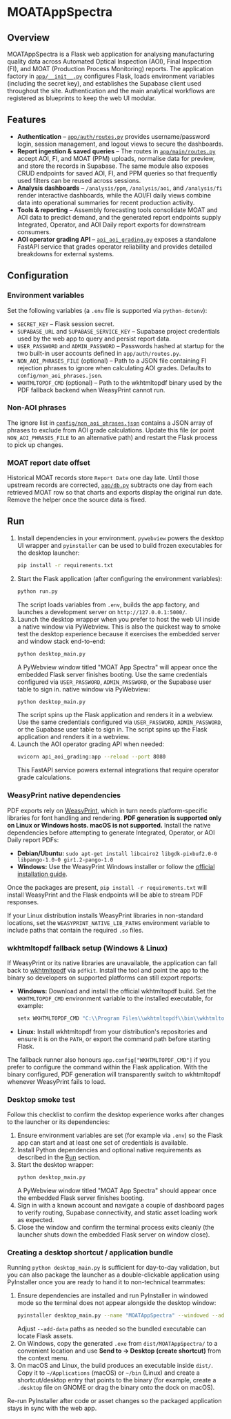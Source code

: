 # MOATAppSpectra

## Overview
MOATAppSpectra is a Flask web application for analysing manufacturing quality
data across Automated Optical Inspection (AOI), Final Inspection (FI), and MOAT
(Production Process Monitoring) reports. The application factory in
[`app/__init__.py`](app/__init__.py) configures Flask, loads environment
variables (including the secret key), and establishes the Supabase client used
throughout the site. Authentication and the main analytical workflows are
registered as blueprints to keep the web UI modular.

## Features
- **Authentication** – [`app/auth/routes.py`](app/auth/routes.py) provides
  username/password login, session management, and logout views to secure the
  dashboards.
- **Report ingestion & saved queries** – The routes in
  [`app/main/routes.py`](app/main/routes.py) accept AOI, FI, and MOAT (PPM)
  uploads, normalise data for preview, and store the records in Supabase. The
  same module also exposes CRUD endpoints for saved AOI, FI, and PPM queries so
  that frequently used filters can be reused across sessions.
- **Analysis dashboards** – `/analysis/ppm`, `/analysis/aoi`, and `/analysis/fi`
  render interactive dashboards, while the AOI/FI daily views combine data into
  operational summaries for recent production activity.
- **Tools & reporting** – Assembly forecasting tools consolidate MOAT and AOI
  data to predict demand, and the generated report endpoints supply Integrated,
  Operator, and AOI Daily report exports for downstream consumers.
- **AOI operator grading API** – [`api_aoi_grading.py`](api_aoi_grading.py)
  exposes a standalone FastAPI service that grades operator reliability and
  provides detailed breakdowns for external systems.

## Configuration
### Environment variables
Set the following variables (a `.env` file is supported via `python-dotenv`):

- `SECRET_KEY` – Flask session secret.
- `SUPABASE_URL` and `SUPABASE_SERVICE_KEY` – Supabase project credentials used
  by the web app to query and persist report data.
- `USER_PASSWORD` and `ADMIN_PASSWORD` – Passwords hashed at startup for the two
  built-in user accounts defined in `app/auth/routes.py`.
- `NON_AOI_PHRASES_FILE` (optional) – Path to a JSON file containing FI rejection
  phrases to ignore when calculating AOI grades. Defaults to
  `config/non_aoi_phrases.json`.
- `WKHTMLTOPDF_CMD` (optional) – Path to the wkhtmltopdf binary used by the PDF
  fallback backend when WeasyPrint cannot run.

### Non-AOI phrases
The ignore list in [`config/non_aoi_phrases.json`](config/non_aoi_phrases.json)
contains a JSON array of phrases to exclude from AOI grade calculations. Update
this file (or point `NON_AOI_PHRASES_FILE` to an alternative path) and restart
the Flask process to pick up changes.

### MOAT report date offset
Historical MOAT records store `Report Date` one day late. Until those upstream
records are corrected, [`app/db.py`](app/db.py) subtracts one day from each
retrieved MOAT row so that charts and exports display the original run date.
Remove the helper once the source data is fixed.

## Run
1. Install dependencies in your environment. `pywebview` powers the desktop UI
   wrapper and `pyinstaller` can be used to build frozen executables for the
   desktop launcher:
   ```bash
   pip install -r requirements.txt
   ```
2. Start the Flask application (after configuring the environment variables):
   ```bash
   python run.py
   ```
   The script loads variables from `.env`, builds the app factory, and launches a
   development server on `http://127.0.0.1:5000/`.
3. Launch the desktop wrapper when you prefer to host the web UI inside a
   native window via PyWebview. This is also the quickest way to smoke test the
   desktop experience because it exercises the embedded server and window stack
   end-to-end:
   ```bash
   python desktop_main.py
   ```
   A PyWebview window titled "MOAT App Spectra" will appear once the embedded
   Flask server finishes booting. Use the same credentials configured via
   `USER_PASSWORD`, `ADMIN_PASSWORD`, or the Supabase user table to sign in.
   native window via PyWebview:
   ```bash
   python desktop_main.py
   ```
   The script spins up the Flask application and renders it in a webview. Use
   the same credentials configured via `USER_PASSWORD`, `ADMIN_PASSWORD`, or the
   Supabase user table to sign in.
   The script spins up the Flask application and renders it in a webview.
4. Launch the AOI operator grading API when needed:
   ```bash
   uvicorn api_aoi_grading:app --reload --port 8080
   ```
   This FastAPI service powers external integrations that require operator grade
   calculations.

### WeasyPrint native dependencies
PDF exports rely on [WeasyPrint](https://weasyprint.org/), which in turn needs
platform-specific libraries for font handling and rendering. **PDF generation is
supported only on Linux or Windows hosts. macOS is not supported.** Install the
native dependencies before attempting to generate Integrated, Operator, or AOI
Daily report PDFs:

- **Debian/Ubuntu:** `sudo apt-get install libcairo2 libgdk-pixbuf2.0-0 libpango-1.0-0 gir1.2-pango-1.0`
- **Windows:** Use the WeasyPrint Windows installer or follow the
  [official installation guide](https://doc.courtbouillon.org/weasyprint/stable/first_steps.html#windows).

Once the packages are present, `pip install -r requirements.txt` will install
WeasyPrint and the Flask endpoints will be able to stream PDF responses.

If your Linux distribution installs WeasyPrint libraries in non-standard
locations, set the `WEASYPRINT_NATIVE_LIB_PATHS` environment variable to include
paths that contain the required `.so` files.

### wkhtmltopdf fallback setup (Windows & Linux)
If WeasyPrint or its native libraries are unavailable, the application can fall
back to [wkhtmltopdf](https://wkhtmltopdf.org/) via `pdfkit`. Install the tool
and point the app to the binary so developers on supported platforms can still
export reports:

- **Windows:** Download and install the official wkhtmltopdf build. Set the
  `WKHTMLTOPDF_CMD` environment variable to the installed executable, for
  example:

  ```powershell
  setx WKHTMLTOPDF_CMD "C:\\Program Files\\wkhtmltopdf\\bin\\wkhtmltopdf.exe"
  ```

- **Linux:** Install wkhtmltopdf from your distribution's repositories and
  ensure it is on the `PATH`, or export the command path before starting Flask.

The fallback runner also honours `app.config["WKHTMLTOPDF_CMD"]` if you prefer
to configure the command within the Flask application. With the binary
configured, PDF generation will transparently switch to wkhtmltopdf whenever
WeasyPrint fails to load.

### Desktop smoke test
Follow this checklist to confirm the desktop experience works after changes to
the launcher or its dependencies:

1. Ensure environment variables are set (for example via `.env`) so the Flask
   app can start and at least one set of credentials is available.
2. Install Python dependencies and optional native requirements as described in
   the [Run](#run) section.
3. Start the desktop wrapper:
   ```bash
   python desktop_main.py
   ```
   A PyWebview window titled "MOAT App Spectra" should appear once the embedded
   Flask server finishes booting.
4. Sign in with a known account and navigate a couple of dashboard pages to
   verify routing, Supabase connectivity, and static asset loading work as
   expected.
5. Close the window and confirm the terminal process exits cleanly (the launcher
   shuts down the embedded Flask server on window close).

### Creating a desktop shortcut / application bundle
Running `python desktop_main.py` is sufficient for day-to-day validation, but
you can also package the launcher as a double-clickable application using
PyInstaller once you are ready to hand it to non-technical teammates:

1. Ensure dependencies are installed and run PyInstaller in windowed mode so the
   terminal does not appear alongside the desktop window:
   ```bash
   pyinstaller desktop_main.py --name "MOATAppSpectra" --windowed --add-data "static:static" --add-data "templates:templates"
   ```
   Adjust `--add-data` paths as needed so the bundled executable can locate
   Flask assets.
2. On Windows, copy the generated `.exe` from `dist/MOATAppSpectra/` to a
   convenient location and use **Send to → Desktop (create shortcut)** from the
   context menu.
3. On macOS and Linux, the build produces an executable inside `dist/`. Copy it
   to `~/Applications` (macOS) or `~/bin` (Linux) and create a shortcut/desktop
   entry that points to the binary (for example, create a `.desktop` file on
   GNOME or drag the binary onto the dock on macOS).

Re-run PyInstaller after code or asset changes so the packaged application stays
in sync with the web app.
